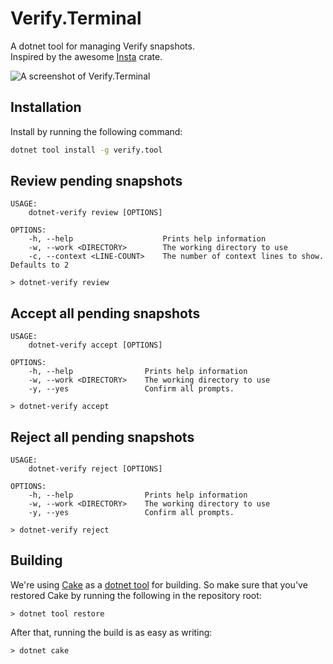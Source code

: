 # Verify.Terminal

A dotnet tool for managing Verify snapshots.  
Inspired by the awesome [Insta](https://github.com/mitsuhiko/insta) crate.

![A screenshot of Verify.Terminal](res/screenshot.png)

## Installation

Install by running the following command:

```bash
dotnet tool install -g verify.tool
```

## Review pending snapshots

```
USAGE:
    dotnet-verify review [OPTIONS]

OPTIONS:
    -h, --help                    Prints help information
    -w, --work <DIRECTORY>        The working directory to use
    -c, --context <LINE-COUNT>    The number of context lines to show. Defaults to 2
```

```
> dotnet-verify review
```

## Accept all pending snapshots

```
USAGE:
    dotnet-verify accept [OPTIONS]

OPTIONS:
    -h, --help                Prints help information
    -w, --work <DIRECTORY>    The working directory to use
    -y, --yes                 Confirm all prompts.
```

```
> dotnet-verify accept
```

## Reject all pending snapshots

```
USAGE:
    dotnet-verify reject [OPTIONS]

OPTIONS:
    -h, --help                Prints help information
    -w, --work <DIRECTORY>    The working directory to use
    -y, --yes                 Confirm all prompts.
```

```
> dotnet-verify reject
```

## Building

We're using [Cake](https://github.com/cake-build/cake) as a 
[dotnet tool](https://docs.microsoft.com/en-us/dotnet/core/tools/global-tools) 
for building. So make sure that you've restored Cake by running 
the following in the repository root:

```
> dotnet tool restore
```

After that, running the build is as easy as writing:

```
> dotnet cake
```
